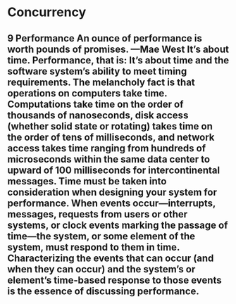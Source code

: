 # Concurrency

## 9 Performance An ounce of performance is worth pounds of promises. —Mae West It’s about time. Performance, that is: It’s about time and the software system’s ability to meet timing requirements. The melancholy fact is that operations on computers take time. Computations take time on the order of thousands of nanoseconds, disk access (whether solid state or rotating) takes time on the order of tens of milliseconds, and network access takes time ranging from hundreds of microseconds within the same data center to upward of 100 milliseconds for intercontinental messages. Time must be taken into consideration when designing your system for performance. When events occur—interrupts, messages, requests from users or other systems, or clock events marking the passage of time—the system, or some element of the system, must respond to them in time. Characterizing the events that can occur (and when they can occur) and the system’s or element’s time-based response to those events is the essence of discussing performance.